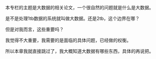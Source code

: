 本专栏的主题是大数据的相关论文，一个很自然的问题就是什么是大数据。



是不是处理1tb数据的系统就叫做大数据。还是2tb，这个边界在哪？



但是对我而言，这些重要吗？

我觉得不大重要，我需要的是面临的具体问题，已经做的权衡。

所以本章我就直接跳过了，我大概知道大数据有哪些东西，具体的再说把。

